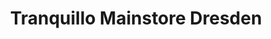 ---
title: "Tranquillo Mainstore Dresden"
url: /dresden/tranquillo-mainstore-dresden/
shop: Kleidung
---